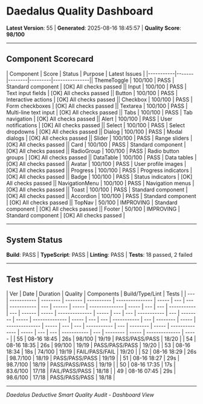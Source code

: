 ﻿# Daedalus Quality Dashboard

**Latest Version**: 55 | **Generated**: 2025-08-16 18:45:57 | **Quality Score**: **98/100**

---

## Component Scorecard

| Component | Score | Status | Purpose | Latest Issues |
|-----------|-------|--------|---------|---------------|| ThemeToggle | 100/100 | PASS | Standard component | [OK] All checks passed || Input | 100/100 | PASS | Text input fields | [OK] All checks passed || Button | 100/100 | PASS | Interactive actions | [OK] All checks passed || Checkbox | 100/100 | PASS | Form checkboxes | [OK] All checks passed || Textarea | 100/100 | PASS | Multi-line text input | [OK] All checks passed || Tabs | 100/100 | PASS | Tab navigation | [OK] All checks passed || Alert | 100/100 | PASS | User notifications | [OK] All checks passed || Select | 100/100 | PASS | Select dropdowns | [OK] All checks passed || Dialog | 100/100 | PASS | Modal dialogs | [OK] All checks passed || Slider | 100/100 | PASS | Range sliders | [OK] All checks passed || Card | 100/100 | PASS | Standard component | [OK] All checks passed || RadioGroup | 100/100 | PASS | Radio button groups | [OK] All checks passed || DataTable | 100/100 | PASS | Data tables | [OK] All checks passed || Avatar | 100/100 | PASS | User profile images | [OK] All checks passed || Progress | 100/100 | PASS | Progress indicators | [OK] All checks passed || Badge | 100/100 | PASS | Status indicators | [OK] All checks passed || NavigationMenu | 100/100 | PASS | Navigation menus | [OK] All checks passed || Toast | 100/100 | PASS | Standard component | [OK] All checks passed || Accordion | 100/100 | PASS | Standard component | [OK] All checks passed || TopNav | 50/100 | IMPROVING | Standard component | [OK] All checks passed || Footer | 50/100 | IMPROVING | Standard component | [OK] All checks passed |

---

## System Status

**Build**: PASS | **TypeScript**: PASS | **Linting**: PASS | **Tests**: 18 passed, 2 failed

---

## Test History

| Ver | Date        | Duration | Quality | Components | Build/Type/Lint | Tests |
| --- | ----------- | -------- | ------- | ---------- | --------------- | ----- | --- | --- | ----------- | --- | ------ | ----- | -------------- | ----- | --- | --- | ----------- | --- | ------ | ----- | -------------- | ----- | --- | --- | ----------- | --- | -------- | ----- | -------------- | ----- | --- | --- | ----------- | --- | -------- | ----- | -------------- | ----- | --- | --- | ----------- | --- | -------- | ----- | -------------- | ----- | --- | --- | ----------- | --- | -------- | ----- | -------------- | ----- |
| 55  | 08-16 18:45 | 26s      | 98/100  | 19/19      | PASS/PASS/PASS  | 18/20 |     | 54  | 08-16 18:35 | 26s | 99/100 | 19/19 | PASS/PASS/PASS | 19/20 |     | 53  | 08-16 18:34 | 18s | 74/100 | 19/19 | FAIL/PASS/FAIL | 19/20 |     | 52  | 08-16 18:29 | 26s | 98.7/100 | 18/19 | PASS/PASS/PASS | 19/19 |     | 51  | 08-16 18:27 | 29s | 98.7/100 | 18/19 | PASS/PASS/PASS | 19/19 |     | 50  | 08-16 17:35 | 17s | 83.6/100 | 17/18 | FAIL/PASS/PASS | 18/18 |     | 49  | 08-16 07:45 | 29s | 98.6/100 | 17/18 | PASS/PASS/PASS | 18/18 |

---

_Daedalus Deductive Smart Quality Audit - Dashboard View_
